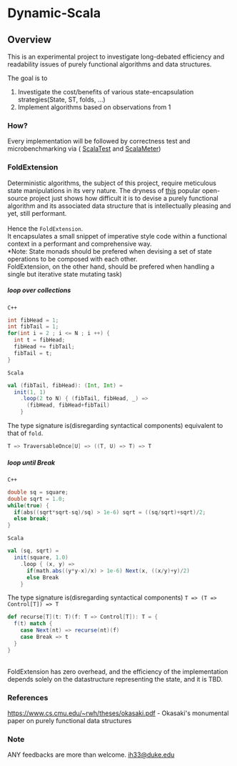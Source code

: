 # Dynamic-Scala
## Overview
This is an experimental project to investigate long-debated efficiency and readability issues
of purely functional algorithms and data structures.

The goal is to 
1. Investigate the cost/benefits of various state-encapsulation strategies(State, ST, folds, ...)
2. Implement algorithms based on observations from 1

### How?
Every implementation will be followed by correctness test and microbenchmarking via (
[ScalaTest](https://github.com/scalatest/scalatest) and
[ScalaMeter](https://github.com/scalameter/scalameter))

### FoldExtension 
Deterministic algorithms, the subject of this project, require meticulous state manipulations in its very nature. The dryness of [this](https://github.com/vkostyukov/scalacaster) popular open-source project just shows how difficult it is to devise a purely functional algorithm and its associated data structure that is intellectually pleasing and yet, still performant.
<br>
<br>
Hence the `FoldExtension`. <br>
It encapsulates a small snippet of imperative style code within a functional context in a performant and comprehensive way.<br> *Note: State monads should be prefered when devising a set of state operations to be composed with each other.<br> FoldExtension, on the other hand, should be prefered when handling a single but iterative state mutating task)<br>
##### loop over collections
`C++`
```C++
int fibHead = 1;
int fibTail = 1;
for(int i = 2 ; i <= N ; i ++) {
  int t = fibHead;
  fibHead += fibTail;
  fibTail = t;
}
```
`Scala`
```scala
val (fibTail, fibHead): (Int, Int) = 
  init(1, 1)
    .loop(2 to N) { (fibTail, fibHead, _) =>
      (fibHead, fibHead+fibTail)
    }
```
The type signature is(disregarding syntactical components) equivalent to that of `fold`.
```scala
T => TraversableOnce[U] => ((T, U) => T) => T
```
##### loop until Break
`C++`
```C++
double sq = square;
double sqrt = 1.0;
while(true) {
  if(abs((sqrt*sqrt-sq)/sq) > 1e-6) sqrt = ((sq/sqrt)+sqrt)/2;
  else break;
}
```
`Scala`
```scala
val (sq, sqrt) = 
  init(square, 1.0)
    .loop { (x, y) =>
      if(math.abs((y*y-x)/x) > 1e-6) Next(x, ((x/y)+y)/2)
      else Break
    }
```
The type signature is(disregarding syntactical components) `T => (T => Control[T]) => T`
```scala
def recurse[T](t: T)(f: T => Control[T]): T = {
  f(t) match {
    case Next(nt) => recurse(nt)(f)
    case Break => t
  }
}
```

<br>
FoldExtension has zero overhead, and the efficiency of the implementation depends solely on the datastructure representing the state, and it is TBD. <br>

### References
https://www.cs.cmu.edu/~rwh/theses/okasaki.pdf - Okasaki's monumental paper on purely functional data structures

### Note
ANY feedbacks are more than welcome. ih33@duke.edu
